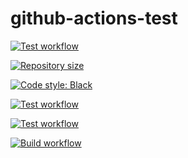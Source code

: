 # github-actions-test 

[![Test workflow](https://github.com/elysee-01/github-actions-test/actions/workflows/python-package.yml/badge.svg)](https://github.com/elysee-01/github-actions-test/actions/workflows/python-package.yml)

[![Repository size](https://img.shields.io/github/repo-size/elysee-01/github-actions-test.svg)](https://github.com/elysee-01/github-actions-test)

[![Code style: Black](https://img.shields.io/badge/code%20style-black-000000.svg)](https://github.com/psf/black)









[![Test workflow](https://github.com/elysee-01/github-actions-test/actions/workflows/python-package.yml/badge.svg)](https://github.com/elysee-01/github-actions-test/actions/workflows/python-package.yml)

[![Test workflow](https://github.com/elysee-01/github-actions-test/actions/workflows/Test/badge.svg?branch=main)](https://github.com/elysee-01/github-actions-test/actions?query=workflow%3ATest)

[![Build workflow](https://github.com/elysee-01/github-actions-test/actions/workflows/Build/badge.svg?branch=main)](https://github.com/elysee-01/github-actions-test/actions?query=workflow%3ABuild)
